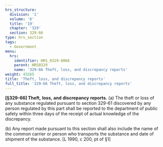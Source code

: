 ```yaml
---
hrs_structure:
  division: '1'
  volume: '6'
  title: '19'
  chapter: '329'
  section: 329-66
type: hrs_section
tags:
  - Government
menu:
  hrs:
    identifier: HRS_0329-0066
    parent: HRS0329
    name: '329-66 Theft, loss, and discrepancy reports'
weight: 43265
title: 'Theft, loss, and discrepancy reports'
full_title: '329-66 Theft, loss, and discrepancy reports'
---
```

**[§329-66] Theft,** **loss,** **and** **discrepancy** **reports.** (a) The theft or loss of any substance regulated pursuant to section 329-61 discovered by any person regulated by this part shall be reported to the department of public safety within three days of the receipt of actual knowledge of the discrepancy.

(b) Any report made pursuant to this section shall also include the name of the common carrier or person who transports the substance and date of shipment of the substance. [L 1990, c 200, pt of §1]